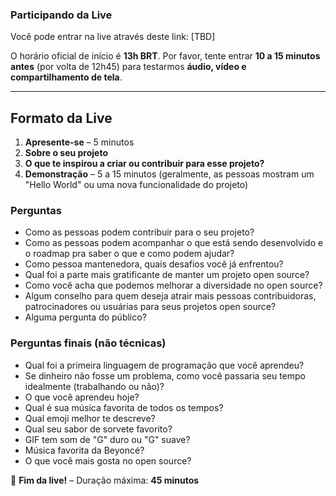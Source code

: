 ### Participando da Live  

Você pode entrar na live através deste link:  [TBD]

O horário oficial de início é **13h BRT**. Por favor, tente entrar **10 a 15 minutos antes** (por volta de 12h45) para testarmos **áudio, vídeo e compartilhamento de tela**.  

---

## **Formato da Live**  

1. **Apresente-se** – 5 minutos  
2. **Sobre o seu projeto**  
3. **O que te inspirou a criar ou contribuir para esse projeto?**  
4. **Demonstração** – 5 a 15 minutos (geralmente, as pessoas mostram um "Hello World" ou uma nova funcionalidade do projeto)  

### **Perguntas**  

- Como as pessoas podem contribuir para o seu projeto?  
- Como as pessoas podem acompanhar o que está sendo desenvolvido e o roadmap pra saber o que e como podem ajudar?
- Como pessoa mantenedora, quais desafios você já enfrentou?  
- Qual foi a parte mais gratificante de manter um projeto open source?  
- Como você acha que podemos melhorar a diversidade no open source?  
- Algum conselho para quem deseja atrair mais pessoas contribuidoras, patrocinadores ou usuárias para seus projetos open source?  
- Alguma pergunta do público?  

### **Perguntas finais (não técnicas)**  

- Qual foi a primeira linguagem de programação que você aprendeu?  
- Se dinheiro não fosse um problema, como você passaria seu tempo idealmente (trabalhando ou não)?  
- O que você aprendeu hoje?  
- Qual é sua música favorita de todos os tempos?  
- Qual emoji melhor te descreve?  
- Qual seu sabor de sorvete favorito?  
- GIF tem som de "G" duro ou "G" suave?  
- Música favorita da Beyoncé?  
- O que você mais gosta no open source?  

🎤 **Fim da live!** – Duração máxima: **45 minutos**
